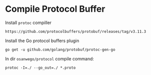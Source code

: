 # Compile Protocol Buffer

Install `protoc` compiller
```http request
https://github.com/protocolbuffers/protobuf/releases/tag/v3.11.3
```
Install the Go protocol buffers plugin 

```shell script
go get -u github.com/golang/protobuf/protoc-gen-go
```
In dir `osanwego/protocol` compile command:
```shell script
protoc -I=./ --go_out=./ *.proto
```